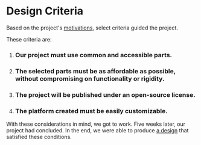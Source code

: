 <h1> Design Criteria </h1>

<p> Based on the project's <a href="https://conrado-m-ucsd.github.io/SYN-100-Project/pages/motives.html"> motivations</a>, select criteria guided the project. </p> 
<p>These criteria are: </p>

<ol> 
    <li> <h3>Our project must use common and accessible parts. </h3> </li>
    <li> <h3>The selected parts must be as affordable as possible, without compromising on functionality or rigidity. </h3> </li>
    <li> <h3>The project will be published under an open-source license.</h3></li> 
    <li> <h3>The platform created must be easily customizable. </h3></li>
</ol>

<p> With these considerations in mind, we got to work. Five weeks later, our project had concluded. In the end, we were able to produce <a href ="https://conrado-m-ucsd.github.io/SYN-100-Project/pages/result.html">a design</a> that satisfied these conditions. </p> 


